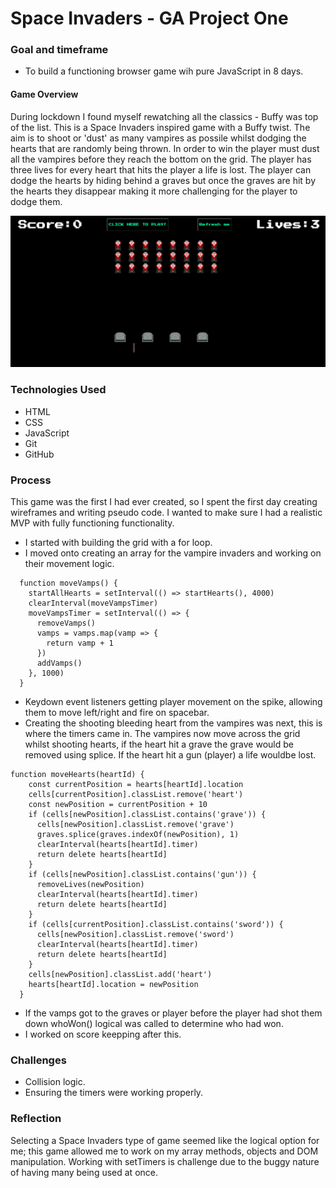 # Space Invaders - GA Project One

### Goal and timeframe 

- To build a functioning browser game wih pure JavaScript in 8 days. 

#### Game Overview

During lockdown I found myself rewatching all the classics - Buffy was top of the list. This is a Space Invaders inspired game with a Buffy twist. The aim is to shoot or 'dust' as many vampires as possile whilst dodging the hearts that are randomly being thrown. In order to win the player must dust all the vampires before they reach the bottom on the grid. The player has three lives for every heart that hits the player a life is lost. The player can dodge the hearts by hiding behind a graves but once the graves are hit by the hearts they disappear making it more challenging for the player to dodge them. 

![Wireframe Screenshot](assets/project-one.png)

### Technologies Used

- HTML
- CSS
- JavaScript
- Git 
- GitHub

### Process

This game was the first I had ever created, so I spent the first day creating wireframes and writing pseudo code. I wanted to make sure I had a realistic MVP with fully functioning functionality.<br>
- I started with building the grid with a for loop. 
- I moved onto creating an array for the vampire invaders and working on their movement logic.

```
  function moveVamps() {
    startAllHearts = setInterval(() => startHearts(), 4000)
    clearInterval(moveVampsTimer)
    moveVampsTimer = setInterval(() => {
      removeVamps()
      vamps = vamps.map(vamp => {
        return vamp + 1
      })
      addVamps()
    }, 1000)
  }
```

- Keydown event listeners getting player movement on the spike, allowing them to move left/right and fire on spacebar.
- Creating the shooting bleeding heart from the vampires was next, this is where the timers came in. The vampires now move across the grid whilst shooting hearts, if the heart hit a grave the grave would be removed using splice. If the heart hit a gun (player) a life wouldbe lost. 

```
function moveHearts(heartId) {
    const currentPosition = hearts[heartId].location
    cells[currentPosition].classList.remove('heart')
    const newPosition = currentPosition + 10
    if (cells[newPosition].classList.contains('grave')) {
      cells[newPosition].classList.remove('grave')
      graves.splice(graves.indexOf(newPosition), 1)
      clearInterval(hearts[heartId].timer)
      return delete hearts[heartId]
    }
    if (cells[newPosition].classList.contains('gun')) {
      removeLives(newPosition)
      clearInterval(hearts[heartId].timer)
      return delete hearts[heartId]
    }
    if (cells[currentPosition].classList.contains('sword')) {
      cells[newPosition].classList.remove('sword')
      clearInterval(hearts[heartId].timer)
      return delete hearts[heartId]
    }
    cells[newPosition].classList.add('heart')
    hearts[heartId].location = newPosition
  }
```
- If the vamps got to the graves or player before the player had shot them down whoWon() logical was called to determine who had won. 
- I worked on score keepping after this. 


### Challenges 
 - Collision logic.
 - Ensuring the timers were working properly.

### Reflection 

Selecting a Space Invaders type of game seemed like the logical option for me; this game allowed me to work on my array methods, objects and DOM manipulation. Working with setTimers is challenge due to the buggy nature of having many being used at once. 





